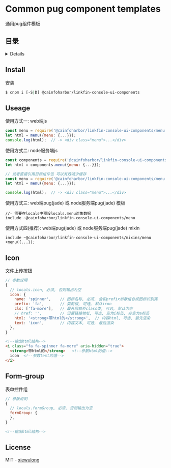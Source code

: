 # Common pug component templates

通用pug组件模板

## 目录

<details>

* [安装](#install)
* [使用](#useage)
* [图标](#icon)
* [表单控件组](#form-group)
* [License](#license)

</details>

## Install

安装

```bash
$ cnpm i [-S|D] @cainfoharbor/linkfin-console-ui-components
```

## Useage

使用方式一: web端js

```js
const menu = require('@cainfoharbor/linkfin-console-ui-components/menu.pug');
let html = menu({menu: {...}});
console.log(html);  // -> <div class="menu">...</div>
```

使用方式二: node服务端js

```js
const components = require('@cainfoharbor/linkfin-console-ui-components');
let html = components.menu({menu: {...}});

// 或者直接引用目标组件包 可以有效减少缓存
const menu = require('@cainfoharbor/linkfin-console-ui-components/menu');
let html = menu({menu: {...}});

console.log(html);  // -> <div class="menu">...</div>
```

使用方式三: web端pug(jade) 或 node服务端pug(jade) 模板

```jade
//- 需要在locals中预设locals.menu对象数据
include ~@cainfoharbor/linkfin-console-ui-components/menu
```

使用方式四(推荐): web端pug(jade) 或 node服务端pug(jade) mixin

```jade
include ~@cainfoharbor/linkfin-console-ui-components/mixins/menu
+menu({...});
```

## Icon

文件上传按钮

```js
// 参数说明
{
  // locals.icon, 必须, 否则输出为空
  icon: {
    name: 'spinner',    // 图标名称, 必须, 会和prefix参数组合成图标识别类
    prefix: 'fa',       // 类前缀, 可选, 默认icon
    cls: ['fa-more'],   // 最外层额外class类, 可选, 默认为空
    // href: '',        // 设置链接地址, 可选, 空为i标签, 非空为a标签
    html: '<strong>带html的</strong>',  // 内容html, 可选, 最先渲染
    text: 'icon',       // 内容文本, 可选, 最后渲染
  },
}
```

```html
<!--输出html结构-->
<i class="fa fa-spinner fa-more" aria-hidden="true">
  <strong>带html的</strong>   <!--参数html的值-->
  icon  <!--参数text的值-->
</i>
```

## Form-group

表单控件组

```js
// 参数说明
{
  // locals.formGroup, 必须, 否则输出为空
  formGroup: {
  },
}
```

```html
<!--输出html结构-->
```

## License

MIT - [xiewulong](https://github.com/xiewulong)
